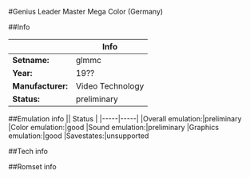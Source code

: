 #Genius Leader Master Mega Color (Germany)

##Info

||Info|
|-----|-----|
|**Setname:**|glmmc
|**Year:**|19??
|**Manufacturer:**|Video Technology
|**Status:**|preliminary

##Emulation info
|| Status |
|-----|-----|
|Overall emulation:|preliminary
|Color emulation:|good
|Sound emulation:|preliminary
|Graphics emulation:|good
|Savestates:|unsupported

##Tech info

##Romset info

<!--- START OF EDITED COMMENT DO NOT TOUCH TEXT ABOVE-->
